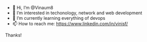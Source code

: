 - 👋 Hi, I’m @Vinaum8
- 👀 I’m interested in techonology, network and web development
- 🌱 I’m currently learning everything of devops
- 📫 How to reach me: https://www.linkedin.com/in/vinisf/

Thanks! 

<!---
Vinaum8/Vinaum8 is a ✨ special ✨ repository because its `README.md` (this file) appears on your GitHub profile.
You can click the Preview link to take a look at your changes.
--->
